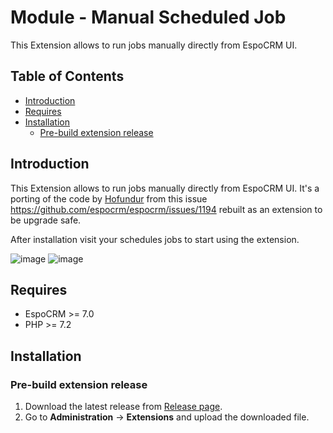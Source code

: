# Module - Manual Scheduled Job
This Extension allows to run jobs manually directly from EspoCRM UI.

## Table of Contents

* [Introduction](#introduction)
* [Requires](#requires)
* [Installation](#installation)
    * [Pre-build extension release](#pre-build-extension-release)

## Introduction

This Extension allows to run jobs manually directly from EspoCRM UI.
It's a porting of the code by [Hofundur](https://github.com/Hofundur) from this issue https://github.com/espocrm/espocrm/issues/1194  rebuilt as an extension to be upgrade safe.


After installation visit your schedules jobs to start using the extension. 

![image](https://github.com/Kharg/manual-scheduled-job/assets/32223252/b1f61fbe-2060-4d60-8749-9d9f7b12d25b)
![image](https://github.com/Kharg/manual-scheduled-job/assets/32223252/339a44b0-a150-4198-b0f5-c1d218949da4)



## Requires

- EspoCRM >= 7.0
- PHP >= 7.2

## Installation

### Pre-build extension release

1. Download the latest release from [Release page](https://github.com/Kharg/manual-scheduled-job/releases/latest).
2. Go to **Administration** -> **Extensions** and upload the downloaded file.
